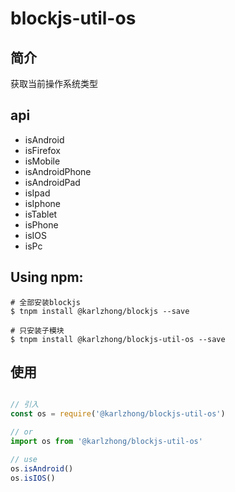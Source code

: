# blockjs-util-os

## 简介
获取当前操作系统类型

## api
- isAndroid 
- isFirefox 
- isMobile 
- isAndroidPhone 
- isAndroidPad 
- isIpad 
- isIphone 
- isTablet 
- isPhone 
- isIOS 
- isPc 


## Using npm:
```shell
# 全部安装blockjs
$ tnpm install @karlzhong/blockjs --save

# 只安装子模块
$ tnpm install @karlzhong/blockjs-util-os --save
```

## 使用
```js

// 引入
const os = require('@karlzhong/blockjs-util-os')

// or
import os from '@karlzhong/blockjs-util-os'

// use
os.isAndroid()
os.isIOS()

```